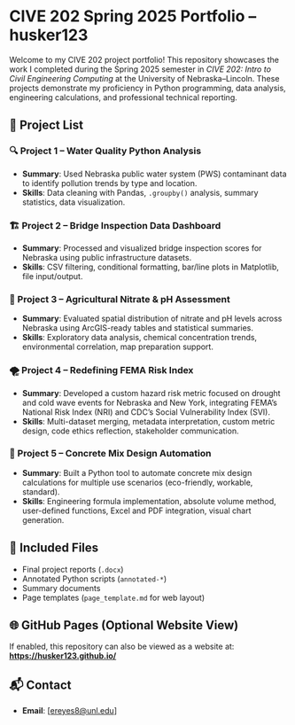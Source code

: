 # CIVE 202 Spring 2025 Portfolio – husker123

Welcome to my CIVE 202 project portfolio! This repository showcases the work I completed during the Spring 2025 semester in *CIVE 202: Intro to Civil Engineering Computing* at the University of Nebraska–Lincoln. These projects demonstrate my proficiency in Python programming, data analysis, engineering calculations, and professional technical reporting.

## 📁 Project List

### 🔍 Project 1 – Water Quality Python Analysis
- **Summary**: Used Nebraska public water system (PWS) contaminant data to identify pollution trends by type and location.
- **Skills**: Data cleaning with Pandas, `.groupby()` analysis, summary statistics, data visualization.

### 🏗️ Project 2 – Bridge Inspection Data Dashboard
- **Summary**: Processed and visualized bridge inspection scores for Nebraska using public infrastructure datasets.
- **Skills**: CSV filtering, conditional formatting, bar/line plots in Matplotlib, file input/output.

### 🌱 Project 3 – Agricultural Nitrate & pH Assessment
- **Summary**: Evaluated spatial distribution of nitrate and pH levels across Nebraska using ArcGIS-ready tables and statistical summaries.
- **Skills**: Exploratory data analysis, chemical concentration trends, environmental correlation, map preparation support.

### 🌪️ Project 4 – Redefining FEMA Risk Index
- **Summary**: Developed a custom hazard risk metric focused on drought and cold wave events for Nebraska and New York, integrating FEMA’s National Risk Index (NRI) and CDC’s Social Vulnerability Index (SVI).
- **Skills**: Multi-dataset merging, metadata interpretation, custom metric design, code ethics reflection, stakeholder communication.

### 🧱 Project 5 – Concrete Mix Design Automation
- **Summary**: Built a Python tool to automate concrete mix design calculations for multiple use scenarios (eco-friendly, workable, standard).
- **Skills**: Engineering formula implementation, absolute volume method, user-defined functions, Excel and PDF integration, visual chart generation.

## 📄 Included Files
- Final project reports (`.docx`)
- Annotated Python scripts (`annotated-*`)
- Summary documents
- Page templates (`page_template.md` for web layout)

## 🌐 GitHub Pages (Optional Website View)
If enabled, this repository can also be viewed as a website at:  
**https://husker123.github.io/**

## 📬 Contact

- **Email**: [ereyes8@unl.edu]

